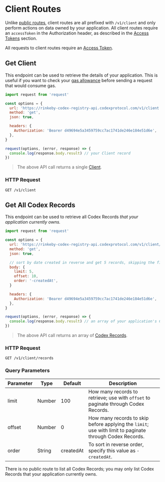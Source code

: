 # Client Routes

Unlike [public routes](#public-routes), client routes are all prefixed with
`/v1/client` and only perform actions on data owned by your application. All
client routes require an `accessToken` in the Authorization header, as described
in the <a href="#access-tokens">Access Tokens</a> section.

<aside class="success">
  All requests to client routes require an <a href="#access-tokens">Access Token</a>.
</aside>


## Get Client

This endpoint can be used to retrieve the details of your application. This is
useful if you want to check your [gas allowance](#gas-allowance) before sending
a request that would consume gas.

```javascript
import request from 'request'

const options = {
  url: 'https://rinkeby-codex-registry-api.codexprotocol.com/v1/client',
  method: 'get',
  json: true,

  headers: {
    Authorization: 'Bearer d49694e5a3459759cc7ac1741de246e184e51d6e',
  },
}

request(options, (error, response) => {
  console.log(response.body.result) // your Client record
})
```

> The above API call returns a single <a href="#client">Client</a>.


### HTTP Request

`GET /v1/client`


## Get All Codex Records

This endpoint can be used to retrieve all Codex Records _that your application
currently owns._

```javascript
import request from 'request'

const options = {
  url: 'https://rinkeby-codex-registry-api.codexprotocol.com/v1/client/records',
  method: 'get',
  json: true,

  // sort by date created in reverse and get 5 records, skipping the first ten
  body: {
    limit: 5,
    offset: 10,
    order: '-createdAt',
  }

  headers: {
    Authorization: 'Bearer d49694e5a3459759cc7ac1741de246e184e51d6e',
  },
}

request(options, (error, response) => {
  console.log(response.body.result) // an array of your application's Codex Records
})
```

> The above API call returns an array of <a href="#codex-record">Codex Records</a>.

### HTTP Request

`GET /v1/client/records`

### Query Parameters

Parameter    | Type   | Default   | Description
------------ | ------ | --------- | --------------------------------------------
limit        | Number | 100       | How many records to retrieve; use with `offset` to paginate through Codex Records.
offset       | Number | 0         | How many records to skip before applying the `limit`; use with limit to paginate through Codex Records.
order        | String | createdAt | To sort in reverse order, specify this value as `-createdAt`.

<aside class="notice">
  There is no public route to list all Codex Records; you may only list Codex
  Records that your application currently owns.
</aside>

